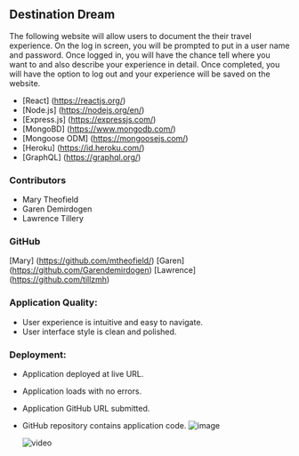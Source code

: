 ## Destination Dream

The following website will allow users to document the their travel experience. On the log in screen, you will be prompted to put in a user name and password. Once logged in, you will have the chance tell where you want to and also describe your experience in detail. Once completed, you will have the option to log out and your experience will be saved on the website.

* [React] (https://reactjs.org/)
* [Node.js] (https://nodejs.org/en/)
* [Express.js] (https://expressjs.com/)
* [MongoBD] (https://www.mongodb.com/) 
* [Mongoose ODM] (https://mongoosejs.com/)
* [Heroku] (https://id.heroku.com/)
* [GraphQL] (https://graphql.org/)

### Contributors 

* Mary Theofield
* Garen Demirdogen
* Lawrence Tillery 

### GitHub
[Mary] (https://github.com/mtheofield/)
[Garen] (https://github.com/Garendemirdogen)
[Lawrence] (https://github.com/tillzmh)

### Application Quality:
* User experience is intuitive and easy to navigate.
* User interface style is clean and polished.

### Deployment: 
* Application deployed at live URL.
* Application loads with no errors.
* Application GitHub URL submitted.
* GitHub repository contains application code.
 ![image](https://user-images.githubusercontent.com/106690423/202587529-ca6cc8b3-f371-432e-a2a4-776f41746741.png)

  ![video](https://drive.google.com/file/d/15tAe9fTCFGE9u2qXzpsnp9J0qDFmkdUG/view)
